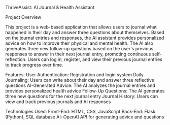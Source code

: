 ThriveAssist: AI Journal & Health Assistant

Project Overview

This project is a web-based application that allows users to journal what happened in their day and answer three questions about themselves. Based on the journal entries and responses, the AI assistant provides personalized advice on how to improve their physical and mental health. The AI also generates three new follow-up questions based on the user's previous responses to answer in their next journal entry, promoting continuous self-reflection. Users can log in, register, and view their previous journal entries to track progress over time.

Features:
User Authentication: Registration and login system
Daily Journaling: Users can write about their day and answer three reflective questions
AI-Generated Advice: The AI analyzes the journal entries and provides personalized health advice
Follow-Up Questions: The AI generates three new questions for the next journal entry
Journal History: Users can view and track previous journals and AI responses

Technologies Used:
Front-End: HTML, CSS, JavaScript
Back-End: Flask (Python), SQL database
AI: OpenAI API for generating advice and questions
